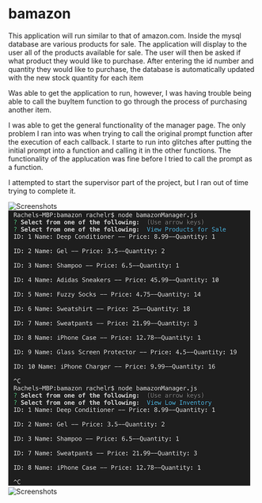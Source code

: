 # bamazon

This application will run similar to that of amazon.com. Inside the mysql database are various products for sale. The application will display to the user all of the products available for sale. The user will then be asked if what product they would like to purchase. After entering the id number and quantity they would like to purchase, the database is automatically updated with the new stock quantity for each item 

Was able to get the application to run, however, I was having trouble being able to call the buyItem function to go through the process of purchasing another item.

I was able to get the general functionality of the manager page. The only problem I ran into was when trying to call the original prompt function after the execution of each callback. I starte to run into glitches after putting the initial prompt into a function and calling it in the other functions. The functionality of the applucation was fine before I tried to call the prompt as a function.

I attempted to start the supervisor part of the project, but I ran out of time trying to complete it. 

![Screenshots](screenshots/bamazon_customer.png)
![Screenshots](screenshots/bamazon_manager1.png)
![Screenshots](screenshots/bamazon_manager2.png)
